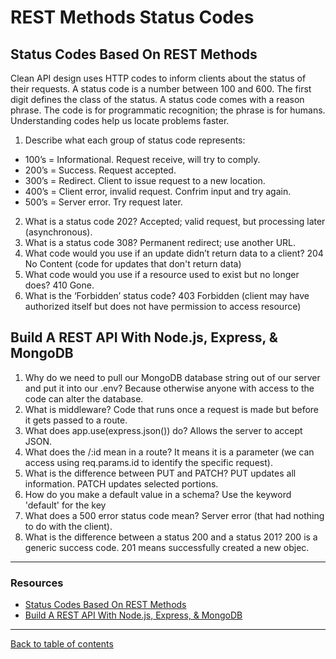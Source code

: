# REST Methods Status Codes

## Status Codes Based On REST Methods
Clean API design uses HTTP codes to inform clients about the status of their requests.  A status code is a number between 100 and 600. The first digit defines the class of the status. A status code comes with a reason phrase. The code is for programmatic recognition; the phrase is for humans.   Understanding codes help us locate problems faster.

1. Describe what each group of status code represents:
  - 100’s = Informational. Request receive, will try to comply.
  - 200’s = Success.  Request accepted.
  - 300’s = Redirect.  Client to issue request to a new location.
  - 400’s = Client error, invalid request. Confrim input and try again.
  - 500’s = Server error.  Try request later.

2. What is a status code 202?  Accepted; valid request, but processing later (asynchronous).
3. What is a status code 308?  Permanent redirect; use another URL.
4. What code would you use if an update didn’t return data to a client?  204 No Content (code for updates that don't return data)
5. What code would you use if a resource used to exist but no longer does?  410 Gone.
6. What is the ‘Forbidden’ status code?  403 Forbidden (client may have authorized itself but does not have permission to access resource)

## Build A REST API With Node.js, Express, & MongoDB

1. Why do we need to pull our MongoDB database string out of our server and put it into our .env?  Because otherwise anyone with access to the code can alter the database.
2. What is middleware?  Code that runs once a request is made but before it gets passed to a route.
3. What does app.use(express.json()) do?  Allows the server to accept JSON.
4. What does the /:id mean in a route?  It means it is a parameter (we can access using req.params.id to identify the specific request).
5. What is the difference between PUT and PATCH?  PUT updates all information.  PATCH updates selected portions.
6. How do you make a default value in a schema?  Use the keyword 'default' for the key
7. What does a 500 error status code mean?  Server error (that had nothing to do with the client).
8. What is the difference between a status 200 and a status 201?  200 is a generic success code.  201 means successfully created a new objec.

--- 

### Resources

- [Status Codes Based On REST Methods](https://www.moesif.com/blog/technical/api-design/Which-HTTP-Status-Code-To-Use-For-Every-CRUD-App/)
- [Build A REST API With Node.js, Express, & MongoDB](https://www.youtube.com/channel/UCFbNIlppjAuEX4znoulh0Cw)

---

[Back to table of contents](../README.md)